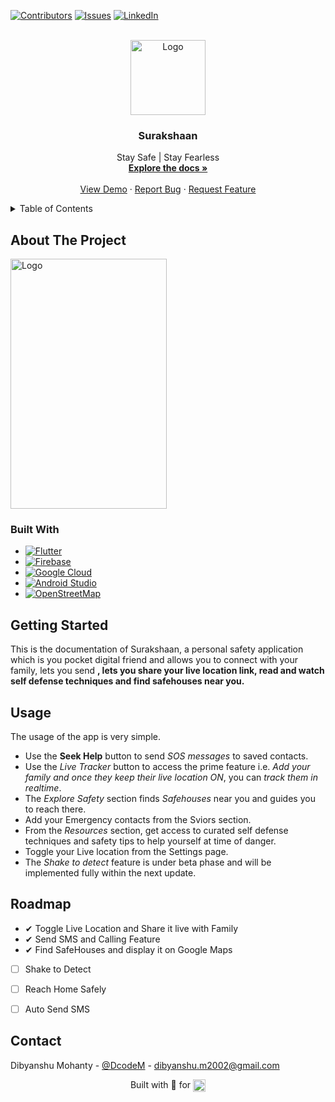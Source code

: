 <div id="top"></div>


[![Contributors][contributors-shield]][contributors-url]
[![Issues][issues-shield]][issues-url]
[![LinkedIn][linkedin-shield]][linkedin-url]



<!-- PROJECT LOGO -->
<br />
<div align="center">
  <a href="https://github.com/dibyanshu-mohanty/Surakshaan">
    <img src="https://res.cloudinary.com/dzt6heuso/image/upload/v1663593597/surakshaan/1_ljdsut.png" alt="Logo" width="120" height="120">
  </a>

<h3 align="center">Surakshaan</h3>

  <p align="center">
    Stay Safe | Stay Fearless
    <br />
    <a href="https://github.com/dibyanhsu-mohanty/Surakshaan"><strong>Explore the docs »</strong></a>
    <br />
    <br />
    <a href="">View Demo</a>
    ·
    <a href="https://github.com/dibyanhsu-mohanty/Surakshaan/issues">Report Bug</a>
    ·
    <a href="https://github.com/dibyanhsu-mohanty/Surakshaan/issues">Request Feature</a>
  </p>
</div>



<!-- TABLE OF CONTENTS -->
<details>
  <summary>Table of Contents</summary>
  <ol>
    <li>
      <a href="#about-the-project">About The Project</a>
      <ul>
        <li><a href="#built-with">Built With</a></li>
      </ul>
    </li>
    <li>
      <a href="#getting-started">Getting Started</a>
      <ul>
        <li><a href="#prerequisites">Prerequisites</a></li>
        <li><a href="#installation">Installation</a></li>
      </ul>
    </li>
    <li><a href="#usage">Usecases</a></li>
    <li><a href="#roadmap">Roadmap</a></li>
    <li><a href="#license">License</a></li>
    <li><a href="#contact">Contact</a></li>
    <li><a href="#acknowledgments">Acknowledgments</a></li>
  </ol>
</details>



<!-- ABOUT THE PROJECT -->
## About The Project

<img src="https://res.cloudinary.com/dzt6heuso/image/upload/v1663593951/surakshaan/1_jfecon.png" alt="Logo" width="250" height="400">

### Built With

* [![Flutter][Flutter]][Flutter-url]
* [![Firebase][Firebase]][Firebase-url]
* [![Google Cloud][Google Cloud]][GCP-url]
* [![Android Studio][Android Studio]][AndroidStudio-url]
* [![OpenStreetMap][OpenStreetMap]][OpenStreetMap-url]


<!-- GETTING STARTED -->
## Getting Started

This is the documentation of Surakshaan, a personal safety application which is you pocket digital friend and allows you to connect with your family, lets you send **, lets you share your live location link, read and watch self defense techniques and find safehouses near you.** 


<!-- USAGE EXAMPLES -->
## Usage

The usage of the app is very simple.
- Use the **Seek Help** button to send *SOS messages* to saved contacts.
- Use the *Live Tracker* button to access the prime feature i.e. *Add your family and once they keep their live location ON*, you can *track them in realtime*.
- The *Explore Safety* section finds *Safehouses* near you and guides you to reach there.
- Add your Emergency contacts from the Sviors section.
- From the *Resources* section, get access to curated self defense techniques and safety tips to help yourself at time of danger.
- Toggle your Live location from the Settings page.
- The *Shake to detect* feature is under beta phase and will be implemented fully within the next update.

<!-- ROADMAP -->
## Roadmap

- ✔ Toggle Live Location and Share it live with Family
- ✔ Send SMS and Calling Feature
- ✔ Find SafeHouses and display it on Google Maps
- [ ] Shake to Detect
- [ ] Reach Home Safely
- [ ] Auto Send SMS


<!-- CONTACT -->
## Contact

Dibyanshu Mohanty - [@DcodeM](https://twitter.com/DcodeM) - dibyanshu.m2002@gmail.com


<p align="center">Built with 💖 for  <img src="https://upload.wikimedia.org/wikipedia/commons/thumb/4/41/Flag_of_India.svg/1280px-Flag_of_India.svg.png" height = "20" align ="center" justify-items="center"></p>


<!--
Project Link: [https://github.com/github_username/repo_name](https://github.com/github_username/repo_name)
-->

<!-- MARKDOWN LINKS & IMAGES -->
<!-- https://www.markdownguide.org/basic-syntax/#reference-style-links -->
[contributors-shield]: https://img.shields.io/github/contributors/dibyanshu-mohanty/Surakshaan.svg?style=for-the-badge
[contributors-url]: https://github.com/dibyanshu-mohanty/Surakshaan/graphs/contributors
[forks-shield]: https://img.shields.io/github/forks/dibyanshu-mohanty/Surakshaan.svg?style=for-the-badge
[forks-url]: https://github.com/dibyanshu-mohanty/Surakshaan/network/members
[stars-shield]: https://img.shields.io/github/stars/dibyanshu-mohanty/Surakshaan.svg?style=for-the-badge
[stars-url]: https://github.com/dibyanshu-mohanty/Surakshaan/stargazers
[issues-shield]: https://img.shields.io/github/issues/dibyanshu-mohanty/Surakshaan.svg?style=for-the-badge
[issues-url]: https://github.com/dibyanshu-mohanty/Surakshaan/issues
[license-shield]: https://img.shields.io/github/license/dibyanshu-mohanty/Surakshaan.svg?style=for-the-badge
[license-url]: https://github.com/dibyanshu-mohanty/Surakshaan/blob/master/LICENSE.txt
[linkedin-shield]: https://img.shields.io/badge/-LinkedIn-black.svg?style=for-the-badge&logo=linkedin&colorB=555
[linkedin-url]: https://linkedin.com/in/dibyanshu-mohanty
[product-screenshot]: images/screenshot.png
[Flutter]: https://img.shields.io/badge/Flutter-02569B?style=for-the-badge&logo=flutter&logoColor=white
[Flutter-url]: https://flutter.dev/
[Firebase]: https://img.shields.io/badge/firebase-ffca28?style=for-the-badge&logo=firebase&logoColor=black
[Firebase-url]: https://firebase.google.com/
[Google Cloud]: https://img.shields.io/badge/Google_Cloud-4285F4?style=for-the-badge&logo=google-cloud&logoColor=white
[GCP-url]: https://cloud.google.com/
[Android Studio]: https://img.shields.io/badge/Android_Studio-3DDC84?style=for-the-badge&logo=android-studio&logoColor=white
[AndroidStudio-url]: https://developer.android.com/
[OpenStreetMap]: https://img.shields.io/badge/OpenStreetMap-7EBC6F?style=for-the-badge&logo=OpenStreetMap&logoColor=white
[OpenStreetMap-url]: https://www.openstreetmap.org/

